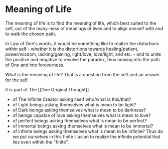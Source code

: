 # Meaning of Life
The meaning of life is to find the meaning of life, which best suited to the self, out of the many-ness of meanings of lives and to align oneself with and to walk the chosen path.

In Law of One's words, it would be something like to realize the distortions within self - whether it is the distortions towards healing/patient, power/wisdom, lacking/gaining, light/love, love/light, and etc. - and to unite the positive and negative to resolve the paradox, thus moving into the path of One and into foreverness.

What is the meaning of life? That is a question from the self and an answer for the self.

It is part of The [[One Original Thought]]
- of The Infinite Creator asking itself who/what is this/that?
- of Light beings asking themselves what is mean to be light?
- of Dark beings asking themselves what is mean to be darkness?
- of beings capable of love asking themselves what is mean to love?
- of perfect beings asking themselves what is mean to be perfect?
- of immortal beings asking themselves what is mean to be immortal?
- of infinite beings asking themselves what is mean to be infinite?
Thus do we put ourselves in this finite illusion to realize the infinite potential that lies even within the "finite".